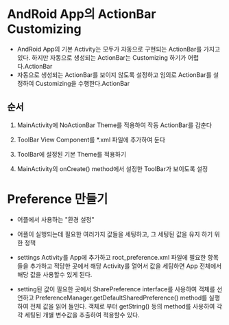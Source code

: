 # AndRoid App의 ActionBar Customizing
* AndRoid App의 기본 Activity는 모두가 자동으로 구현되는
ActionBar를 가지고 있다. 하지만 자동으로 생성되는 ActionBar는
Customizing 하기가 어렵다.ActionBar
* 자동으로 생성되는 ActionBar를 보이지 않도록 설정하고
임의로 ActionBar를 설정하여 Customizing을 수행한다.ActionBar

## 순서
1. MainActivity에 NoActionBar Theme를 적용하여 작동
ActionBar를 감춘다

2. ToolBar View Component를 *.xml 파일에 추가하여 둔다
3. ToolBar에 설정된 기본 Theme를 적용하기
4. MainActivity의 onCreate() method에서 설정한 ToolBar가 보이도록 설정

# Preference 만들기
* 어플에서 사용하는 "환경 설정"
* 어플이 실행되는데 필요한 여러가지 값들을 세팅하고,
그 세팅된 값을 유지 하기 위한 정책

* settings Activity를 App에 추가하고
root_preference.xml 파일에 필요한 항목들을 추가하고
적당한 곳에서 해당 Activity를 열어서 값을 세팅하면
App 전체에서 해당 값을 사용할수 있게 된다.

* setting된 값이 필요한 곳에서
SharePreference interface를 사용하여 객체를 선언하고
PreferenceManager.getDefaultSharedPreference() method를 실행하여
전체 값을 읽어 들인다.
객체로 부터 getString() 등의 method를 사용하여 각각 세팅된 개별 변수값을
추출하여 적용할수 있다.